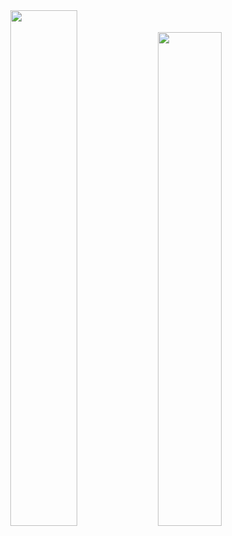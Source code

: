 <div align="center">
  <img width="46% height="165em" src="https://github-readme-stats.vercel.app/api?username=guiialexandrino&show_icons=true&include_all_commits=true&count_private=true"/>
  <img width="45% height="165em" src="https://github-readme-stats.vercel.app/api/top-langs/?username=guiialexandrino&layout=compact&langs_count=7"/>
</div>
